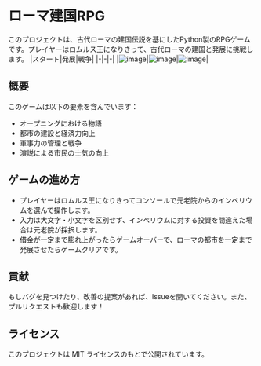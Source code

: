 # ローマ建国RPG

このプロジェクトは、古代ローマの建国伝説を基にしたPython製のRPGゲームです。プレイヤーはロムルス王になりきって、古代ローマの建国と発展に挑戦します。
|スタート|発展|戦争|
|-|-|-|
|![image](https://github.com/KajizukaTaichi/Founding-Rome-RPG/assets/122075081/fb754cd9-09d3-4275-baaa-1b5bc70c95d8)|![image](https://github.com/KajizukaTaichi/Founding-Rome-RPG/assets/122075081/084b4cbf-7895-417d-b68f-1986b36a95eb)|![image](https://github.com/KajizukaTaichi/Founding-Rome-RPG/assets/122075081/b301a56d-95b8-40c8-9836-3d983e8cc77a)|
## 概要

このゲームは以下の要素を含んでいます：

- オープニングにおける物語
- 都市の建設と経済力向上
- 軍事力の管理と戦争
- 演説による市民の士気の向上

## ゲームの進め方

- プレイヤーはロムルス王になりきってコンソールで元老院からのインペリウムを選んで操作します。
- 入力は大文字・小文字を区別せず、インペリウムに対する投資を間違えた場合は元老院が採択します。
- 借金が一定まで膨れ上がったらゲームオーバーで、ローマの都市を一定まで発展させたらゲームクリアです。

## 貢献

もしバグを見つけたり、改善の提案があれば、Issueを開いてください。また、プルリクエストも歓迎します！

## ライセンス

このプロジェクトは MIT ライセンスのもとで公開されています。
